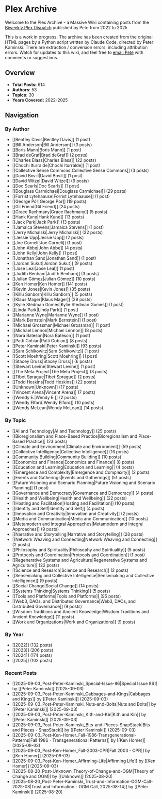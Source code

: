 # Plex Archive

Welcome to the Plex Archive - a Massive Wiki containing posts from the [Biweekly Plex Dispatch](https://plex.collectivesensecommons.org/) published by Pete from 2022 to 2025.

This is a work in progress. The archive has been created from the original HTML pages by a Python script written by Claude Code, directed by Peter Kaminski. There are extraction / conversion errors, including attribution errors. Watch for updates to this wiki, and feel free to [email Pete](mailto:kaminski@istori.com) with comments or suggestions.

## Overview

- **Total Posts:** 614
- **Authors:** 53
- **Topics:** 30
- **Years Covered:** 2022-2025

## Navigation

### By Author
- [[Bentley Davis|Bentley Davis]] (1 post)
- [[Bill Anderson|Bill Anderson]] (3 posts)
- [[Boris Mann|Boris Mann]] (1 post)
- [[Brad deGraf|Brad deGraf]] (2 posts)
- [[Charles Blass|Charles Blass]] (22 posts)
- [[Chochi Iturralde|Chochi Iturralde]] (1 post)
- [[Collective Sense Commons|Collective Sense Commons]] (3 posts)
- [[David Bovill|David Bovill]] (1 post)
- [[David Witzel|David Witzel]] (9 posts)
- [[Doc Searls|Doc Searls]] (1 post)
- [[Douglass Carmichael|Douglass Carmichael]] (29 posts)
- [[Forrist Lytehaause|Forrist Lytehaause]] (1 post)
- [[George Pór|George Pór]] (19 posts)
- [[Gil Friend|Gil Friend]] (24 posts)
- [[Grace Rachmany|Grace Rachmany]] (5 posts)
- [[Hank Kune|Hank Kune]] (13 posts)
- [[Jack Park|Jack Park]] (13 posts)
- [[Jamaica Stevens|Jamaica Stevens]] (1 post)
- [[Jerry Michalski|Jerry Michalski]] (22 posts)
- [[Jessie Upp|Jessie Upp]] (2 posts)
- [[Joe Corneli|Joe Corneli]] (1 post)
- [[John Abbe|John Abbe]] (4 posts)
- [[John Kelly|John Kelly]] (1 post)
- [[Jonathan Sand|Jonathan Sand]] (1 post)
- [[Jordan Sukut|Jordan Sukut]] (9 posts)
- [[Jose Leal|Jose Leal]] (1 post)
- [[Judith Benham|Judith Benham]] (3 posts)
- [[Julian Gómez|Julian Gómez]] (10 posts)
- [[Ken Homer|Ken Homer]] (141 posts)
- [[Kevin Jones|Kevin Jones]] (35 posts)
- [[Killu Sanborn|Killu Sanborn]] (5 posts)
- [[Klaus Mager|Klaus Mager]] (29 posts)
- [[Kylie Stedman Gomes|Kylie Stedman Gomes]] (1 post)
- [[Linda Park|Linda Park]] (1 post)
- [[Marianne Wyne|Marianne Wyne]] (1 post)
- [[Mark Bernstein|Mark Bernstein]] (1 post)
- [[Michael Grossman|Michael Grossman]] (1 post)
- [[Michael Lennon|Michael Lennon]] (8 posts)
- [[Nora Bateson|Nora Bateson]] (1 post)
- [[Patti Cobian|Patti Cobian]] (8 posts)
- [[Peter Kaminski|Peter Kaminski]] (93 posts)
- [[Sam Schikowitz|Sam Schikowitz]] (1 post)
- [[Scott Moehring|Scott Moehring]] (1 post)
- [[Stacey Druss|Stacey Druss]] (6 posts)
- [[Stewart Levine|Stewart Levine]] (1 post)
- [[The Meta Project|The Meta Project]] (3 posts)
- [[Tibet Sprague|Tibet Sprague]] (2 posts)
- [[Todd Hoskins|Todd Hoskins]] (22 posts)
- [[Unknown|Unknown]] (17 posts)
- [[Vincent Arena|Vincent Arena]] (7 posts)
- [[Wendy E.|Wendy E.]] (2 posts)
- [[Wendy Elford|Wendy Elford]] (10 posts)
- [[Wendy McLean|Wendy McLean]] (14 posts)

### By Topic
- [[AI and Technology|AI and Technology]] (25 posts)
- [[Bioregionalism and Place-Based Practice|Bioregionalism and Place-Based Practice]] (23 posts)
- [[Climate and Environment|Climate and Environment]] (59 posts)
- [[Collective Intelligence|Collective Intelligence]] (16 posts)
- [[Community Building|Community Building]] (10 posts)
- [[Economics and Finance|Economics and Finance]] (8 posts)
- [[Education and Learning|Education and Learning]] (4 posts)
- [[Emergence and Complexity|Emergence and Complexity]] (2 posts)
- [[Events and Gatherings|Events and Gatherings]] (51 posts)
- [[Future Visioning and Scenario Planning|Future Visioning and Scenario Planning]] (1 post)
- [[Governance and Democracy|Governance and Democracy]] (4 posts)
- [[Health and Wellbeing|Health and Wellbeing]] (22 posts)
- [[Hosting and Facilitation|Hosting and Facilitation]] (10 posts)
- [[Identity and Self|Identity and Self]] (4 posts)
- [[Innovation and Creativity|Innovation and Creativity]] (2 posts)
- [[Media and Communication|Media and Communication]] (10 posts)
- [[Metamodern and Integral Approaches|Metamodern and Integral Approaches]] (9 posts)
- [[Narrative and Storytelling|Narrative and Storytelling]] (28 posts)
- [[Network Weaving and Connecting|Network Weaving and Connecting]] (2 posts)
- [[Philosophy and Spirituality|Philosophy and Spirituality]] (5 posts)
- [[Protocols and Coordination|Protocols and Coordination]] (1 post)
- [[Regenerative Systems and Agriculture|Regenerative Systems and Agriculture]] (22 posts)
- [[Science and Research|Science and Research]] (2 posts)
- [[Sensemaking and Collective Intelligence|Sensemaking and Collective Intelligence]] (9 posts)
- [[Social Change|Social Change]] (14 posts)
- [[Systems Thinking|Systems Thinking]] (5 posts)
- [[Tools and Platforms|Tools and Platforms]] (95 posts)
- [[Web3, DAOs, and Distributed Governance|Web3, DAOs, and Distributed Governance]] (9 posts)
- [[Wisdom Traditions and Ancient Knowledge|Wisdom Traditions and Ancient Knowledge]] (11 posts)
- [[Work and Organizations|Work and Organizations]] (9 posts)

### By Year
- [[2022]] (132 posts)
- [[2023]] (206 posts)
- [[2024]] (174 posts)
- [[2025]] (102 posts)


### Recent Posts

- [[2025-09-03_Post-Peter-Kaminski_Special-Issue-86|Special Issue 86]] by [[Peter Kaminski]] (2025-09-03)
- [[2025-09-03_Post-Peter-Kaminski_Cabbages-and-Kings|Cabbages and Kings]] by [[Peter Kaminski]] (2025-09-03)
- [[2025-09-03_Post-Peter-Kaminski_Nuts-and-Bolts|Nuts and Bolts]] by [[Peter Kaminski]] (2025-09-03)
- [[2025-09-03_Post-Peter-Kaminski_Kith-and-Kin|Kith and Kin]] by [[Peter Kaminski]] (2025-09-03)
- [[2025-09-03_Post-Peter-Kaminski_Bits-and-Pieces-SnapStack|Bits and Pieces - SnapStack]] by [[Peter Kaminski]] (2025-09-03)
- [[2025-09-03_Post-Ken-Homer_Fall-1986-Transgenerational-Patterns|Fall 1986 - Transgenerational Patterns]] by [[Ken Homer]] (2025-09-03)
- [[2025-09-03_Post-Ken-Homer_Fall-2003-CPR|Fall 2003 - CPR]] by [[Ken Homer]] (2025-09-03)
- [[2025-09-03_Post-Ken-Homer_Affirming-Life|Affirming Life]] by [[Ken Homer]] (2025-09-03)
- [[2025-08-20_Post-Unknown_Theory-of-Change-and-OGM|Theory of Change and OGM]] by [[Unknown]] (2025-08-20)
- [[2025-08-20_Post-Peter-Kaminski_Trust-and-Information-OGM-Call-2025-08|Trust and Information - OGM Call, 2025-08-14]] by [[Peter Kaminski]] (2025-08-20)
